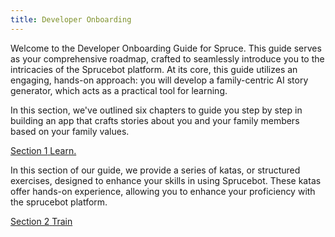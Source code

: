 ```yaml
---
title: Developer Onboarding
---
```


Welcome to the Developer Onboarding Guide for Spruce. This guide serves as your comprehensive roadmap, crafted to seamlessly introduce you to the intricacies of the Sprucebot platform. At its core, this guide utilizes an engaging, hands-on approach: you will develop a family-centric AI story generator, which acts as a practical tool for learning.

In this section, we've outlined six chapters to guide you step by step in building an app that crafts stories about you and your family members based on your family values. 

<div class="guide-sections">
    <a href="learn/" class="section-link">
        <span class="section-number">Section 1</span>
        <span class="section-title">Learn.</span>
    </a>
</div>

In this section of our guide, we provide a series of katas, or structured exercises, designed to enhance your skills in using Sprucebot. These katas offer hands-on experience, allowing you to enhance your proficiency with the sprucebot platform.

<div class="guide-sections">
    <a href="train/" class="section-link">
        <span class="section-number">Section 2</span>
        <span class="section-title">Train</span>
    </a>
</div>
